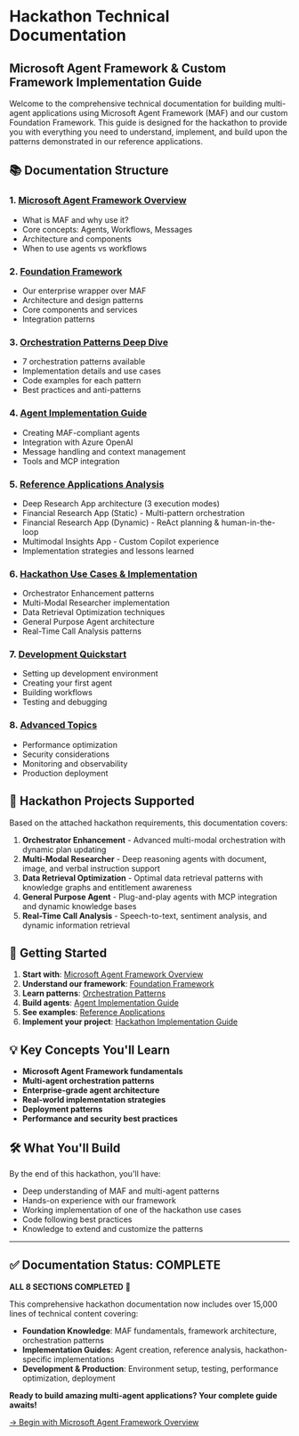 # Hackathon Technical Documentation

## Microsoft Agent Framework & Custom Framework Implementation Guide

Welcome to the comprehensive technical documentation for building multi-agent applications using Microsoft Agent Framework (MAF) and our custom Foundation Framework. This guide is designed for the hackathon to provide you with everything you need to understand, implement, and build upon the patterns demonstrated in our reference applications.

## 📚 Documentation Structure

### 1. [Microsoft Agent Framework Overview](./01-maf-overview.md)
- What is MAF and why use it?
- Core concepts: Agents, Workflows, Messages
- Architecture and components
- When to use agents vs workflows

### 2. [Foundation Framework](./02-framework-architecture.md)
- Our enterprise wrapper over MAF
- Architecture and design patterns
- Core components and services
- Integration patterns

### 3. [Orchestration Patterns Deep Dive](./03-orchestration-patterns.md)
- 7 orchestration patterns available
- Implementation details and use cases
- Code examples for each pattern
- Best practices and anti-patterns

### 4. [Agent Implementation Guide](./04-agent-implementation.md)
- Creating MAF-compliant agents
- Integration with Azure OpenAI
- Message handling and context management
- Tools and MCP integration

### 5. [Reference Applications Analysis](./05-reference-apps.md)
- Deep Research App architecture (3 execution modes)
- Financial Research App (Static) - Multi-pattern orchestration
- Financial Research App (Dynamic) - ReAct planning & human-in-the-loop
- Multimodal Insights App - Custom Copilot experience
- Implementation strategies and lessons learned

### 6. [Hackathon Use Cases & Implementation](./06-hackathon-implementation.md)
- Orchestrator Enhancement patterns
- Multi-Modal Researcher implementation
- Data Retrieval Optimization techniques
- General Purpose Agent architecture
- Real-Time Call Analysis patterns

### 7. [Development Quickstart](./07-development-guide.md)
- Setting up development environment
- Creating your first agent
- Building workflows
- Testing and debugging

### 8. [Advanced Topics](./08-advanced-topics.md)
- Performance optimization
- Security considerations
- Monitoring and observability
- Production deployment

## 🎯 Hackathon Projects Supported

Based on the attached hackathon requirements, this documentation covers:

1. **Orchestrator Enhancement** - Advanced multi-modal orchestration with dynamic plan updating
2. **Multi-Modal Researcher** - Deep reasoning agents with document, image, and verbal instruction support
3. **Data Retrieval Optimization** - Optimal data retrieval patterns with knowledge graphs and entitlement awareness
4. **General Purpose Agent** - Plug-and-play agents with MCP integration and dynamic knowledge bases
5. **Real-Time Call Analysis** - Speech-to-text, sentiment analysis, and dynamic information retrieval

## 🚀 Getting Started

1. **Start with**: [Microsoft Agent Framework Overview](./01-maf-overview.md)
2. **Understand our framework**: [Foundation Framework](./02-framework-architecture.md)
3. **Learn patterns**: [Orchestration Patterns](./03-orchestration-patterns.md)
4. **Build agents**: [Agent Implementation Guide](./04-agent-implementation.md)
5. **See examples**: [Reference Applications](./05-reference-apps.md)
6. **Implement your project**: [Hackathon Implementation Guide](./06-hackathon-implementation.md)

## 💡 Key Concepts You'll Learn

- **Microsoft Agent Framework fundamentals**
- **Multi-agent orchestration patterns**
- **Enterprise-grade agent architecture**
- **Real-world implementation strategies**
- **Deployment patterns**
- **Performance and security best practices**

## 🛠 What You'll Build

By the end of this hackathon, you'll have:
- Deep understanding of MAF and multi-agent patterns
- Hands-on experience with our framework
- Working implementation of one of the hackathon use cases
- Code following best practices
- Knowledge to extend and customize the patterns

---

## ✅ Documentation Status: COMPLETE

**ALL 8 SECTIONS COMPLETED** 🎉

This comprehensive hackathon documentation now includes over 15,000 lines of technical content covering:
- **Foundation Knowledge**: MAF fundamentals, framework architecture, orchestration patterns
- **Implementation Guides**: Agent creation, reference analysis, hackathon-specific implementations  
- **Development & Production**: Environment setup, testing, performance optimization, deployment

**Ready to build amazing multi-agent applications? Your complete guide awaits!**

[→ Begin with Microsoft Agent Framework Overview](./01-maf-overview.md)